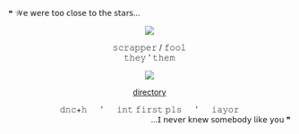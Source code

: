 ❝ 𝒲𝖾 𝗐𝖾𝗋𝖾 𝗍𝗈𝗈 𝖼𝗅𝗈𝗌𝖾 𝗍𝗈 𝗍𝗁𝖾 𝗌𝗍𝖺𝗋𝗌...

</div> <div align="center">

 ![](https://file.garden/ZykWd5jJbymhWT_n/Untitled128_20250803050732.png)
</div> <div align="center"> 𝚜𝚌𝚛𝚊𝚙𝚙𝚎𝚛 / 𝚏𝚘𝚘𝚕
</div> <div align="center"> 𝚝𝚑𝚎𝚢 ' 𝚝𝚑𝚎𝚖
   
![](https://komarev.com/ghpvc/?username=towerworld&style=plastic&color=97A4B8&label=Scouts)
                 
 [directory](https://guns.lol/towerworld)               
</div> <div align="center"> 𝚍𝚗𝚌+𝚑 ⠀⠀'  ⠀⠀𝚒𝚗𝚝 𝚏𝚒𝚛𝚜𝚝 𝚙𝚕𝚜  ⠀⠀'  ⠀⠀𝚒𝚊𝚢𝚘𝚛

</div> <div align="right"> ...𝖨 𝗇𝖾𝗏𝖾𝗋 𝗄𝗇𝖾𝗐 𝗌𝗈𝗆𝖾𝖻𝗈𝖽𝗒 𝗅𝗂𝗄𝖾 𝗒𝗈𝗎 ❞
